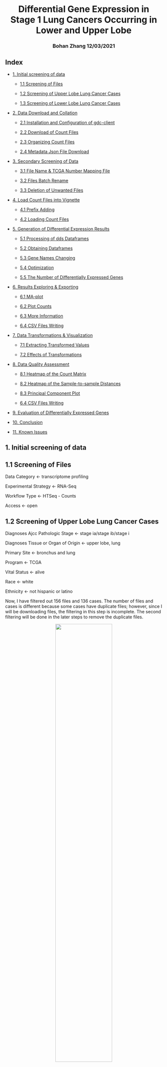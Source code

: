 # <span id="jump"><center>Differential Gene Expression in Stage 1 Lung Cancers Occurring in Lower and Upper Lobe</center></span>

### <center>Bohan Zhang 12/03/2021</center>

## Index

- [1. Initial screening of data](#1)

	- [1.1 Screening of Files](#1.1)

	- [1.2 Screening of Upper Lobe Lung Cancer Cases](#1.2)

	- [1.3 Screening of Lower Lobe Lung Cancer Cases](#1.3)

- [2. Data Download and Collation](#2)

	- [2.1 Installation and Configuration of gdc-client](#2.1)

	- [2.2 Download of Count Files](#2.2)

	- [2.3 Organizing Count Files](#2.3)
	
	- [2.4 Metadata Json File Download](#2.4)

- [3. Secondary Screening of Data](#3)

	- [3.1 File Name & TCGA Number Mapping File](#3.1)

	- [3.2 Files Batch Rename](#3.2)

	- [3.3 Deletion of Unwanted Files](#3.3)

- [4. Load Count Files into Vignette](#4)

	- [4.1 Prefix Adding](#4.1)

	- [4.2 Loading Count Files](#4.2)

- [5. Generation of Differential Expression Results](#5)

	- [5.1 Processing of dds Dataframes](#5.1)

	- [5.2 Obtaining Dataframes](#5.2)

	- [5.3 Gene Names Changing](#5.3)

	- [5.4 Optimization](#5.4)

	- [5.5 The Number of Differentially Expressed Genes](#5.5)

- [6. Results Exploring & Exporting](#6)

	- [6.1 MA-plot](#6.1)

	- [6.2 Plot Counts](#6.2)

	- [6.3 More Information](#6.3)

	- [6.4 CSV Files Writing](#6.4)

- [7. Data Transformations & Visualization](#7)

	- [7.1 Extracting Transformed Values](#7.1)

	- [7.2 Effects of Transformations](#7.2)

- [8. Data Quality Assessment](#8)

	- [8.1 Heatmap of the Count Matrix](#8.1)

	- [8.2 Heatmap of the Sample-to-sample Distances](#8.2)

	- [8.3 Principal Component Plot](#8.3)

	- [6.4 CSV Files Writing](#6.4)

- [9. Evaluation of Differentially Expressed Genes](#9)

- [10. Conclusion](#10)

- [11. Known Issues](#11)

## <h2 id="1">1. Initial screening of data</h2>

### <h2 id="1.1">1.1 Screening of Files</h2>

Data Category <- transcriptome profiling

Experimental Strategy <- RNA-Seq

Workflow Type <- HTSeq - Counts

Access <- open

### <h2 id="1.2">1.2 Screening of Upper Lobe Lung Cancer Cases</h2>

Diagnoses Ajcc Pathologic Stage <- stage ia/stage ib/stage i

Diagnoses Tissue or Organ of Origin <- upper lobe, lung

Primary Site <- bronchus and lung

Program <- TCGA

Vital Status <- alive

Race <- white

Ethnicity <- not hispanic or latino


Now, I have filtered out 156 files and 136 cases. The number of files and cases is different because some cases have duplicate files; however, since I will be downloading files, the filtering in this step is incomplete. The second filtering will be done in the later steps to remove the duplicate files.

<div align=center><img width =60% src ="https://github.com/DZBohan/zhangboh_final_project/blob/main/Images/Screen_upper.png?raw=true"/></div>

### <h2 id="1.3">1.3 Screening of Lower Lobe Lung Cancer Cases</h2>

The filtering method is similar to Upper lobe lung cancer, except that the Diagnoses Tissue or Organ of Origin is changed to lower lobe, lung. here, I filtered 91 files and 81 cases. again, in the next steps I will do a secondary filter to remove duplicate files.

<div align=center><img width =60% src ="https://github.com/DZBohan/zhangboh_final_project/blob/main/Images/Screen_lower.png?raw=true"/></div>

## <h2 id="2">2.Data Download and Collation</h2>

### <h2 id="2.1">2.1 Installation and Configuration of gdc-client</h2>

Gdc-client is a tool used to download files from the GDC website. I went to the [download page of gdc-client](https://gdc.cancer.gov/access-data/gdc-data-transfer-tool) and selected GDC Data Transfer Tool Client's OSX version to download and install. 

Add the path of the software installation to `.zshrc` by adding a line to the .zshrc file

`export PATH="directory path:$PATH"`

Type g`dc-client -version` in the terminal to check if the software is installed successfully.

### <h2 id="2.2">2.2 Download of Count Files</h2>

Here I click on the `Manifest` button to download a summary txt file with all the file names. Type the following command in the terminal to download all the files.

`gdc-client download -m gdc_manifest.2021-11-11.txt`

Here, I created two new directories `gdc_upper` and `gdc_lower` to download the files of upper lobe lung cancer and lower lobe lung cancer respectively.

### <h2 id="2.3">2.3 Organizing Count Files</h2>

Here, I see that the downloaded files are not count.gz files but folders, so I use `R` to aggregate all the count.gz files into one folder. Taking upper lobe lung cancer as an example, I go to the `gdc_upper` directory in R, create a `gdc_upper_counts` directory, and run.

```
i <- list.dirs()

i
```

Now I can see all the folders in that directory and I find that the number of folders is greater than 156, this is because some of the downloaded folders contain subfolders. I'll ignore these subfolders to put all the files in my newly created `gdc_upper_counts` directory.

```{r}
m = i[2:183]
for(n in m){
  x.path=paste(n,list.files(n),sep='/')
  file.copy(x.path,'./GDC_upper',recursive = T)}
```

Now, organize the files in the `gdc_upper_counts` directory and keep only 156 Counts compressed files. Then do the same for lower lobe lung cancer and now I get two directories `gdc_upper_counts` and `gdc_lower_counts` which contain all the count.gz files I need.

### <h2 id="2.4">2.4 Metadata Json File Download</h2>

Add the files of upper lobe lung cancer and lower lobe lung cancer to the `cart` separately, and click the `Metadata `button to download the `json` file. The role of this file is to convert the count file name to the data number of TCGA, which will be used in the secondary screening later.

[Metadata json file of lower](https://github.com/DZBohan/zhangboh_final_project/blob/main/Files/metadata.cart.2021-11-09_lower.json)

[Metadata json file of upper](https://github.com/DZBohan/zhangboh_final_project/blob/main/Files/metadata.cart.2021-11-09_upper.json)

## <h2 id="3">3. Secondary Screening of Data</h2>

Now, I have obtained the count files for upper lobe lung cancer and lower lobe lung cancer. However, the duplicate files mentioned before still exist in them. I need to find them out and delete them. 

First, I need to know the meaning of TCGA data number.
As shown in the figure, the TCGA data number consists of 7 parts. The third part represents the patient number, so I first need to delete the extra files of the same patient according to the patient number. 

Second, if the number in the third part is greater than 10, it means the sample is a normal sample rather than a tumor sample; so I need to sun all samples with that number greater than 10. 

Third, the letter in the third part indicates the sample quality. I choose to keep only the samples with quality A.

<div align=center><img width =30% src ="https://github.com/DZBohan/zhangboh_final_project/blob/main/Images/TCGA%20data%20number.png?raw=true"/></div>

I wrote a bash script to replace the filenames of the previously downloaded counts files with the TCGA data numbers, and compared these files in Finder and recorded the numbers of the files to be deleted. The following is an example of the operation with lower lobe lung cancer.

### <h2 id="3.1">3.1 File Name & TCGA Number Mapping File</h2>

Write a file name and TCGA data number mapping file with R

**Lowerlobe mapping file building**

```{r}
meta <- jsonlite::fromJSON("metadata.cart.2021-11-09_lower.json")
View(meta)
```

```{r}
colnames(meta)
ids <- meta$associated_entities; class(ids)
ids[[1]]
ids[[1]][,1]
```

```{r}
ID = sapply(ids, function(x){x[,1]})
file2id_lower = data.frame(file_name = meta$file_name, ID= ID)
View(file2id_lower)
write.table(file2id_lower, file = "sample2id_lower.txt", sep = "\t", col.names = F, quote = F, row.names = F)
```

**Upper mapping file building**

```{r}
meta <- jsonlite::fromJSON("metadata.cart.2021-11-09_upper.json")
View(meta)
```

```{r}
colnames(meta)
ids <- meta$associated_entities; class(ids)
ids[[1]]
ids[[1]][,1]
```

```{r}
ID = sapply(ids, function(x){x[,1]})
file2id_upper = data.frame(file_name = meta$file_name, ID= ID)
View(file2id_upper)
write.table(file2id_lower, file = "sample2id_upper.txt", sep = "\t", col.names = F, quote = F, row.names = F)
```

[Here is the file of lower](https://github.com/DZBohan/zhangboh_final_project/blob/main/Files/3.1_sample2id_lower.txt)

[Here is the file of upper](https://github.com/DZBohan/zhangboh_final_project/blob/main/Files/3.1_sample2id_upper.txt)

### <h2 id="3.2">3.2 Files Batch Rename</h2>

Use the mapping file to batch rename files via bash script

**Batch rename lowerlobe files**

```
#!/bin/bash

 cat $1 |while read line
 do
   arr=($line)
   filename=${arr[0]}
   submitterid=${arr[1]}
   gunzip -c ./${filename} > ./file_lower/${submitterid}.count
 done
```
**Batch rename upperlobe files**

```
#!/bin/bash

 cat $1 |while read line
 do
   arr=($line)
   filename=${arr[0]}
   submitterid=${arr[1]}
   gunzip -c ./${filename} > ./file_upper/${submitterid}.count
 done
```
**Bash script usage**

First, create a new `file2id_lower` directory in the `gdc_lower_counts `directory.

Terminal run `bash change_name.sh sample2id_lower.txt`

The files whose names are replaced are stored in the `file2id_lower `directory.

### <h2 id="3.3">3.3 Deletion of Unwanted Files</h2>

The TCGA data numbers of the unwanted files were recorded and deleted according to the 3 selection principles described previously. 

22 files were selected from Upper lobe lung cancer that needed to be removed. 10 were selected from Lower lobe lung cancer. Therefore, the final number of Counts files for both is 134:81.

[The file name of the deleted files](https://github.com/DZBohan/zhangboh_final_project/blob/main/Files/3.3_deleted%20files.txt)

[215 count files](https://drive.google.com/drive/folders/1JpWD33umLiS46DZUPZbMImvW5mdi9KvM)

## <h2 id="4">4. Load Count Files into Vignette</h2>

### <h2 id="4.1">4.1 Prefix Adding</h2>

Adding prefix to the count files using a bash script

Because the files need to be loaded together when loading into the vignette. I use a bash script to add the prefix `upperlobe- `and `lowerlobe-` to the count files of upper lobe lung cancer and lower lobe lung cancer respectively. For example: `upperlobe-TCGA-NJ-A55R-01A-11R-A262-07.count`. This way I can put both sets of count files into the same directory `file_all` and use `regular expressions`  to take out "upperlobe" and "lowerlobe" from the file names as conditions.

**The script of lowerlobe**

```
#!/bin/sh
for files in $(ls *.count)
    do mv $files "lowerlobe-"$files
done
```
**The script of upperlobe**

```
#!/bin/sh
for files in $(ls *.count)
    do mv $files "upperlobe-"$files
done
```

### <h2 id="4.2">4.2 Loading Count Files</h2>

Here, I am going to Load all count files into vignette

I used `R` to do the loading of the files. First I created a value and saved the path to the file_all directory in it. 

Import the filenames of the files in the directory into the `sampleFiles` value. 

Use a regular expression to get the upperlobe or lowerlobe of the file name into the `sampleCondition` value.

Create a dataframe named `sampleTable` with three columns for `sampleName`, `fileName` and `condition`.

Using `DESeq2` package, enter all count files into vignette and create `dds`.

```{r}
directory <- "~/myproject/file_all"
```

```{r}
sampleFiles <- grep("lobe",list.files(directory),value=TRUE)
```

```{r}
sampleCondition <- sub("(.*lobe).*","\\1",sampleFiles)
```

```{r}
sampleTable <- data.frame(sampleName = sampleFiles,
                          fileName = sampleFiles,
                          condition = sampleCondition)
sampleTable$condition <- factor(sampleTable$condition)
```

```{r}
library("DESeq2")
dds <- DESeqDataSetFromHTSeqCount(sampleTable = sampleTable,
                                       directory = directory,
                                       design= ~ condition)
dds
```
[Here is the sampleTable](https://github.com/DZBohan/zhangboh_final_project/blob/main/Files/4.2_sampleTable.csv)

**Information of dds**

<div align=center><img width =60% src ="https://github.com/DZBohan/zhangboh_final_project/blob/main/Images/dds.png?raw=true"/></div>

<div align=center><img width =50% src ="https://github.com/DZBohan/zhangboh_final_project/blob/main/Images/dds_2.png?raw=true"/></div>

## <h2 id="5">5. Generation of Differential Expression Results</h2>

### <h2 id="5.1">5.1 Processing of dds Dataframes</h2>

#### Pre-filtering

The aim is to remove low-count genes. Here, I keep genes with at least 10 counts.

```{r}
keep <- rowSums(counts(dds)) >= 10
dds <- dds[keep,]
```

#### Note on factor levels

The aim is to set a factor for comparing differences in gene expression, i.e. upperlobe lung cancer and lowerlobe lung cancer.

```{r}
dds$condition <- factor(dds$condition, levels = c("upperlobe","lowerlobe"))
```

```{r}
dds$condition <- droplevels(dds$condition)
```

### <h2 id="5.2">5.2 Obtaining Dataframes</h2>

Here, I am going to obtain dataframes for differential gene expression results.

#### Get Results

```{r}
dds <- DESeq(dds)
```

<div align=center><img width =50% src ="https://github.com/DZBohan/zhangboh_final_project/blob/main/Images/5-1.png?raw=true"/></div>

Here I use Independent hypothesis weighting (IHW) to filter the p-values. I want to filter the differentially expressed genes by p-value < 0.05, so, I add alpha=0.05.

```{r}
library("IHW")
res <- results(dds, filterFun=ihw, contrast=c("condition","upperlobe","lowerlobe"), alpha=0.05)
res
```
<div align=center><img width =60% src ="https://github.com/DZBohan/zhangboh_final_project/blob/main/Images/5-2.png?raw=true"/></div>

I generated an [original res file](https://raw.githubusercontent.com/DZBohan/zhangboh_final_project/main/Files/original_res.csv) here.

```{r}
getwd()
write.csv(as.data.frame(res), 
          file="original_res.csv")
```

### <h2 id="5.3">5.3 Gene Names Changing</h2>

Here, I am going to chane the ensembl id in the reult table to gene name.

#### remove the version number of the gene Ensembl number

```{r}
enemble_id <- substr(row.names(res),1,15)
rownames(res) <- enemble_id
```

#### Add a colum to result table

```{r}
RawCounts <- res
Ensembl_ID <- data.frame(Ensembl_ID = row.names(RawCounts))
rownames(Ensembl_ID) <- Ensembl_ID[,1]
RawCounts <- cbind(Ensembl_ID,RawCounts)
```

#### Download gencode.v38.basic.annotation.gtf

```
wget http://ftp.ebi.ac.uk/pub/databases/gencode/Gencode_human/release_38/gencode.v38.basic.annotation.gtf.gz
```

```
gunzip gencode.v38.basic.annotation.gtf.gz
```

#### Create a file to associate the ensembl id and gene id

```{r}
get_map = function(input) {
  if (is.character(input)) {
    if(!file.exists(input)) stop("Bad input file.")
    message("Treat input as file")
    input = data.table::fread(input, header = FALSE)
  } else {
    data.table::setDT(input)
  }
  
  input = input[input[[3]] == "gene", ]
  
  pattern_id = ".*gene_id \"([^;]+)\";.*"
  pattern_name = ".*gene_name \"([^;]+)\";.*"
  
  gene_id = sub(pattern_id, "\\1",input[[9]])
  gene_name = sub(pattern_name, "\\1", input[[9]])
  
  Ensembl_ID_TO_Genename <- data.frame(gene_id = gene_id, gene_name = gene_name, stringsAsFactors = FALSE)
  return(Ensembl_ID_TO_Genename)
}
Ensembl_ID_TO_Genename <- get_map("gencode.v38.basic.annotation.gtf")

gtf_Ensembl_ID <- substr(Ensembl_ID_TO_Genename[,1],1,15)
Ensembl_ID_TO_Genename <- data.frame(gtf_Ensembl_ID, Ensembl_ID_TO_Genename[,2])
colnames(Ensembl_ID_TO_Genename) <- c("Ensembl_ID","gene_id")
write.csv(Ensembl_ID_TO_Genename,file = "Ensembl_ID_TO_Genename.csv")
```

[Ensembl ID TO Genename.csv](https://raw.githubusercontent.com/DZBohan/zhangboh_final_project/main/Files/Ensembl_ID_TO_Genename.csv)

#### Replace ensembl id with gene id

```{r}
res_g <-merge(Ensembl_ID_TO_Genename,RawCounts,by="Ensembl_ID")
```

#### Remove unnecessary columns and duplicate gene ids

```{r}
res_g <- res_g[order(res_g[,"gene_id"]),]
index <- duplicated(res_g$gene_id)
res_g <- res_g[!index,]
rownames(res_g) <- res_g[,"gene_id"]
res_g <- res_g[,-c(1:2)]
```

#### Check the new table

```{r}
head(res_g)
```

<div align=center><img width =60% src ="https://github.com/DZBohan/zhangboh_final_project/blob/main/Images/5-3.png?raw=true"/></div>

### <h2 id="5.4">5.4 Optimization</h2>

#### Log fold change (LFC) shrinkage

I use the `apeglm` method for LFC shrinkage which is useful for gene visualization and ranking.

```{r}
resultsNames(dds)
```

<div align=center><img width =30% src ="https://github.com/DZBohan/zhangboh_final_project/blob/main/Images/5-4.png?raw=true"/></div>

```{r}
resLFC <- lfcShrink(dds, coef="condition_lowerlobe_vs_upperlobe", type="apeglm")
resLFC
```

<div align=center><img width =60% src ="https://github.com/DZBohan/zhangboh_final_project/blob/main/Images/5-5.png?raw=true"/></div>


#### Parallelization

Splitting the work into 4 cores to speed it up.

```{r}
library("BiocParallel")
register(MulticoreParam(4))
```

### <h2 id="5.5">5.5 The Number of Differentially Expressed Genes</h2>

Here, I am going to view the number of differentially expressed genes based on p-values.

Sort the data in the result table according to the p-value.

```{r}
resOrdered <- res_g[order(res_g$pvalue),]
```

Check the number of differentially expressed genes at adjusted p-values less than 0.05.

```{r}
sum(res_g$padj < 0.05, na.rm=TRUE)
```

<div align=center><img width =50% src ="https://github.com/DZBohan/zhangboh_final_project/blob/main/Images/5-6.png?raw=true"/></div>

Therefore, I finally screened 433 genes differentially expressed in upperlobe lung cancer and lowerlobe lung cancer.

## <h2 id="6">6. Results Exploring & Exporting</h2>

### <h2 id="6.1">6.1 MA-plot</h2>

Use the code below to generate an MA-plot of the result, where the horizontal coordinates represent the mean value of the gene expressed in all samples and the vertical coordinates represent the fold difference in expression of the gene in the two samples. The blue points represent the differentially expressed genes. It can be seen that the mean values of differentially expressed genes in the samples are kept at relatively high levels so that the results are good.

```{r}
plotMA(res, ylim=c(-2,2))
```
<div align=center><img width =50% src ="https://github.com/DZBohan/zhangboh_final_project/blob/main/Images/6-1.png?raw=true"/></div>

Now, using the shrunken results to generate the MA-plot again, theoretically, the differential gene expression ploidy should get shrunk, but in fact it does not. Therefore, I put this issue in Known issue. The good thing is that the M-plot I generated directly with the results is fine.

```{r}
plotMA(resLFC, ylim=c(-2,2))
```

<div align=center><img width =50% src ="https://github.com/DZBohan/zhangboh_final_project/blob/main/Images/6-2.png?raw=true"/></div>

```{r}
resNorm <- lfcShrink(dds, coef=2, type="normal")
resAsh <- lfcShrink(dds, coef=2, type="ashr")
```
I used the other three methods to try to shrink the resulting data and generate the MA-plot, and found that the MA-plot generated by shrinking the results in all three ways was not as good as the original results.

<div align=center><img width =50% src ="https://github.com/DZBohan/zhangboh_final_project/blob/main/Images/6-3.png?raw=true"/></div>

```{r}
par(mfrow=c(1,3), mar=c(4,4,2,1))
xlim <- c(1,1e5); ylim <- c(-3,3)
plotMA(resLFC, xlim=xlim, ylim=ylim, main="apeglm")
plotMA(resNorm, xlim=xlim, ylim=ylim, main="normal")
plotMA(resAsh, xlim=xlim, ylim=ylim, main="ashr")
```

<div align=center><img width =60% src ="https://github.com/DZBohan/zhangboh_final_project/blob/main/Images/6-4.png?raw=true"/></div>

### <h2 id="6.2">6.2 Plot Counts</h2>

I found the genes associated with lung cancer on [NCBI](https://www.ncbi.nlm.nih.gov/pmc/articles/PMC3527990/), and they are *EGFR*, *KRAS*, *MET*, *LKB1*, *BRAF*, *PIK3CA*, *ALK*, *RET*, and *ROS1*. I found the Ensembl IDs corresponding to these genes from the file [Ensembl ID TO Genename.csv](https://raw.githubusercontent.com/DZBohan/zhangboh_final_project/main/Files/Ensembl_ID_TO_Genename.csv) I just generated. I selected 5 of these genes to generate plot counts. Then, I found their Ensembl ID with version number from the [original res table](https://raw.githubusercontent.com/DZBohan/zhangboh_final_project/main/Files/original_res.csv).

<div align=center><img width =30% src ="https://github.com/DZBohan/zhangboh_final_project/blob/main/Images/lung_cancer_genes.png?raw=true"/></div>

```{r}
d <- plotCounts(dds,"ENSG00000146648.14", intgroup="condition", 
                returnData=TRUE)
library("ggplot2")
ggplot(d, aes(x=condition, y=count)) + 
  geom_point(position=position_jitter(w=0.1,h=0)) + 
  scale_y_log10(breaks=c(25,100,400)) +
ggtitle("EGFR") +
theme(plot.title = element_text(hjust = 0.5))

d <- plotCounts(dds,"ENSG00000133703.10", intgroup="condition", 
                returnData=TRUE)
library("ggplot2")
ggplot(d, aes(x=condition, y=count)) + 
  geom_point(position=position_jitter(w=0.1,h=0)) + 
  scale_y_log10(breaks=c(25,100,400)) +
ggtitle("KRAS") +
theme(plot.title = element_text(hjust = 0.5))

d <- plotCounts(dds,"ENSG00000157764.11", intgroup="condition", 
                returnData=TRUE)
library("ggplot2")
ggplot(d, aes(x=condition, y=count)) + 
  geom_point(position=position_jitter(w=0.1,h=0)) + 
  scale_y_log10(breaks=c(25,100,400)) +
ggtitle("BRAF") +
theme(plot.title = element_text(hjust = 0.5))

d <- plotCounts(dds,"ENSG00000121879.3", intgroup="condition", 
                returnData=TRUE)
library("ggplot2")
ggplot(d, aes(x=condition, y=count)) + 
  geom_point(position=position_jitter(w=0.1,h=0)) + 
  scale_y_log10(breaks=c(25,100,400)) +
ggtitle("PIK3CA") +
theme(plot.title = element_text(hjust = 0.5))

d <- plotCounts(dds,"ENSG00000047936.9", intgroup="condition", 
                returnData=TRUE)
library("ggplot2")
ggplot(d, aes(x=condition, y=count)) + 
  geom_point(position=position_jitter(w=0.1,h=0)) + 
  scale_y_log10(breaks=c(25,100,400)) +
ggtitle("ROS1") +
theme(plot.title = element_text(hjust = 0.5))
```

<div align=center><img width =50% src ="https://github.com/DZBohan/zhangboh_final_project/blob/main/Images/EGFR.png?raw=true"/></div>

<div align=center><img width =50% src ="https://github.com/DZBohan/zhangboh_final_project/blob/main/Images/KRAS.png?raw=true"/></div>

<div align=center><img width =50% src ="https://github.com/DZBohan/zhangboh_final_project/blob/main/Images/BRAF.png?raw=true"/></div>

<div align=center><img width =50% src ="https://github.com/DZBohan/zhangboh_final_project/blob/main/Images/PIK3CA.png?raw=true"/></div>

<div align=center><img width =50% src ="https://github.com/DZBohan/zhangboh_final_project/blob/main/Images/ROS1.png?raw=true"/></div>

The plots show that the expression of these lung cancer-associated genes do not differ significantly in lung cancers occurring in the upper and lower lobes of the lung.

### <h2 id="6.3">6.3 More Information</h2>

```{r}
mcols(res)$description
```

<div align=center><img width =60% src ="https://github.com/DZBohan/zhangboh_final_project/blob/main/Images/6-7.png?raw=true"/></div>

### <h2 id="6.4">6.4 CSV Files Writing</h2>

#### Original table of all genes

```{r}
getwd()
write.csv(as.data.frame(res_g), 
          file="res_g.csv")
```

[Here is the file res_g.csv](https://raw.githubusercontent.com/DZBohan/zhangboh_final_project/main/Files/res_g.csv)

#### Differential expression genes

Genes with p-values <0.05 were screened and determined as differentially expressed genes. And a new column was created to record the up- or down-regulation of genes.

```{r}
resSig_0.05 <- subset(resOrdered, padj < 0.05)
resSig_0.05[which(resSig_0.05$log2FoldChange > 0), "up_down"] <- "up"
resSig_0.05[which(resSig_0.05$log2FoldChange < 0), "up_down"] <- "down"
resSig_up <- subset(resSig_0.05, log2FoldChange > 0)
resSig_down <- subset(resSig_0.05, log2FoldChange < 0)
```

<div align=center><img width =60% src ="https://github.com/DZBohan/zhangboh_final_project/blob/main/Images/6-8.png?raw=true"/></div>

This table contains the 433 differentially expressed genes I screened and their up- or down-regulation information. Among the 433 differentially expressed genes, there are 345 up-regulated expressed genes and 88 down-regulated expressed genes.

```{r}
write.csv(as.data.frame(resSig_p0.05), 
          file="differential_expression_all.csv")
write.csv(as.data.frame(resSig_up), 
          file="differential_expression_up.csv")
write.csv(as.data.frame(resSig_down), 
          file="differential_expression_down.csv")
```

[Here is the file differential expression all.csv](https://github.com/DZBohan/zhangboh_final_project/blob/main/Files/differential_expression_all.csv)

[Here is the file differential expression down.csv](https://github.com/DZBohan/zhangboh_final_project/blob/main/Files/differential_expression_down.csv)

[Here is the file differential expression up.csv](https://github.com/DZBohan/zhangboh_final_project/blob/main/Files/differential_expression_down.csv)

## <h2 id="7">7. Data Transformations & Visualization</h2>

### <h2 id="7.1">7.1 Extracting Transformed Values</h2>

```{r}
vsd <- vst(dds, blind=FALSE)
```

### <h2 id="7.2">7.2 Effects of Transformations</h2>

Here, I am going to see the effects of transformations on the variance.

```{r}
ntd <- normTransform(dds)
library("vsn")
meanSdPlot(assay(ntd))
```
<div align=center><img width =50% src ="https://github.com/DZBohan/zhangboh_final_project/blob/main/Images/7-1.png?raw=true"/></div>

```{r}
meanSdPlot(assay(vsd))
```

<div align=center><img width =50% src ="https://github.com/DZBohan/zhangboh_final_project/blob/main/Images/7-2.png?raw=true"/></div>

As shown in the plots, the data transformation has little effect on the variance of the sample.

## <h2 id="8">8. Data Quality Assessment</h2>

Here, I am going to assess the data quality by sample clustering and visualization.

### <h2 id="8.1">8.1 Heatmap of the Count Matrix</h2>

#### Heatmap of ntd

```{r}
library("pheatmap")
select <- order(rowMeans(counts(dds,normalized=TRUE)),
                decreasing=TRUE)[1:100]
df <- as.data.frame(colData(dds)[,c("condition", "sizeFactor")])
pheatmap(assay(ntd)[select,], cluster_rows=FALSE, show_rownames=FALSE,
         cluster_cols=FALSE, annotation_col=df, show_colnames = FALSE)
```

<div align=center><img width =50% src ="https://github.com/DZBohan/zhangboh_final_project/blob/main/Images/8-1.png?raw=true"/></div>

I plotted heatmaps to show the differences in expression between the different subgroups, but no significant differences can be seen in the plots.

#### Heatmap of vsd

```{r}
pheatmap(assay(vsd)[select,], cluster_rows=FALSE, show_rownames=FALSE,
         cluster_cols=FALSE, annotation_col=df, show_colnames = FALSE)
```

<div align=center><img width =50% src ="https://github.com/DZBohan/zhangboh_final_project/blob/main/Images/8-2.png?raw=true"/></div>

### <h2 id="8.2">8.2 Heatmap of the Sample-to-sample Distances</h2>

```{r}
sampleDists <- dist(t(assay(vsd)))
```

```{r}
library("RColorBrewer")
sampleDistMatrix <- as.matrix(sampleDists)
rownames(sampleDistMatrix) <- paste(vsd$condition, vsd$type, sep="-")
colnames(sampleDistMatrix) <- NULL
colors <- colorRampPalette( rev(brewer.pal(9, "Blues")) )(255)
pheatmap(sampleDistMatrix,
         clustering_distance_rows=sampleDists,
         clustering_distance_cols=sampleDists,
         col=colors, show_rownames = FALSE)
```

<div align=center><img width =50% src ="https://github.com/DZBohan/zhangboh_final_project/blob/main/Images/8-3.png?raw=true"/></div>

The distances heatmap shows the similarity between samples.

### <h2 id="8.3">8.3 Principal Component Plot</h2>

The PCA plot clusters the samples and can determine whether the clustering effect of the samples is consistent with the grouping set during the experimental design.

```{r}
plotPCA(vsd, intgroup="condition")
```

<div align=center><img width =50% src ="https://github.com/DZBohan/zhangboh_final_project/blob/main/Images/8-4.png?raw=true"/></div>

From the plot, the samples are not clustered according to upperlobe and lowerlobe. It indicates that there are other factors that dominate the differential expression of genes in the sample.

Now, I need to find this factor that dominates the difference in gene expression of the samples. Assume that this factor is gender. I re-filter the count file from the TCGA database, this time I add another filter condition `male` and keep the other filters the same.

I filtered to get 80 upperlobe count files and 47 lowerlobe count files this time. since it was only used for validation, I did not filter the count files again. Repeating the procedure in the paper, these 127 files were entered into the vignette and a PCA plot was generated.

<div align=center><img width =50% src ="https://github.com/DZBohan/zhangboh_final_project/blob/main/Images/PCA_gender_check.png?raw=true"/></div>

In the newl PCA plot, there is still another dominant factor in the gene expression differences of the samples at one location. So this factor is not gender. I recorded the issue in `Known issue`, and I can continue to explore and verify the dominant factor in the future.

## <h2 id="9">9. Evaluation of Differentially Expressed Genes</h2> 

I use the websit [Gene Set Enrichment Analysis(GSEA)](https://www.gsea-msigdb.org/gsea/msigdb/annotate.jsp) to find overlap of the differentially expressed genes in gene sets. Finally, I find 56 gene sets that have overlap of the differentially expressed genes. 52 have up-regulated genes, and 4 have down-regulated genes.

[Here is the table of gene sets that have overlap of the differentially expressed genes
](https://github.com/DZBohan/zhangboh_final_project/blob/main/Files/gene_sets_overlap.csv)

I choose the 9 gene sets that contain the most overlap to introduce them.

### `GOMF_SIGNALING_RECEPTOR_BINDING`

This gene sets have 35 overlap up-regulated genes. Interacting selectively and non-covalently with one or more specific sites on a receptor molecule, a macromolecule that undergoes combination with a hormone, neurotransmitter, drug or intracellular messenger to initiate a change in cell function.

### `GOBP_RESPONSE_TO_ENDOGENOUS_STIMULUS`

This gene sets have 31 overlap up-regulated genes. Any process that results in a change in state or activity of a cell or an organism (in terms of movement, secretion, enzyme production, gene expression, etc.) as a result of a stimulus arising within the organism.

### `GOBP_REGULATION_OF_TRANSPORT`

This gene sets have 31 overlap up-regulated genes. Any process that modulates the frequency, rate or extent of the directed movement of substances (such as macromolecules, small molecules, ions) into, out of or within a cell, or between cells, by means of some agent such as a transporter or pore.

### `GOBP_CELL_CELL_SIGNALING`

This gene sets have 30 overlap up-regulated genes. Any process that mediates the transfer of information from one cell to another. This process includes signal transduction in the receiving cell and, where applicable, release of a ligand and any processes that actively facilitate its transport and presentation to the receiving cell.  Examples include signaling via soluble ligands, via cell adhesion molecules and via gap junctions.

### `BENPORATH_ES_WITH_H3K27ME3`

This gene sets have 29 overlap up-regulated genes. Set 'H3K27 bound': genes posessing the trimethylated H3K27 (H3K27me3) mark in their promoters in human embryonic stem cells, as identified by ChIP on chip.

### `GOBP_SECRETION`

This gene sets have 28 overlap up-regulated genes. The controlled release of a substance by a cell or a tissue.

### `YOSHIMURA_MAPK8_TARGETS_UP`

This gene sets have 25 overlap up-regulated genes. Genes up-regulated in vascular smooth muscle cells (VSMC) by MAPK8 (JNK1) [GeneID=5599].

### `GOBP_RESPONSE_TO_NITROGEN_COMPOUND`

This gene sets have 24 overlap up-regulated genes. Any process that results in a change in state or activity of a cell or an organism (in terms of movement, secretion, enzyme production, gene expression, etc.) as a result of a nitrogen compound stimulus.

### `MIKKELSEN_MEF_HCP_WITH_H3K27ME3`

This gene sets have 22 overlap up-regulated genes. Genes with high-CpG-density promoters (HCP) bearing histone H3 trimethylation mark at K27 (H3K27me3) in MEF cells (embryonic fibroblast).

## <h2 id="10">10. Conclusion</h2> 

After screening, I found 215 cases of `Stage 1` lung cancer in the TCGA database, while I controlled for Race as `white` and Ethnicity as `not hispanic or latino`. 81 of these cases had cancer in the `lower lobe lung` and 134 patients had cancer in the `upper lobe lung`. The aim of this project was to look at the differences in gene expression between lung cancers occurring in the upper and lower lobes of the lung. By using Deseq2 and setting an adjusted p-value <0.05, I found 433 differentially expressed genes. Among these genes, there were 345 genes with up-regulated expression and 88 genes with down-regulated expression. Evaluating them in GSEA revealed that the up-regulated genes had overlaps in 52 gene sets and overlaps of more than 20 in 14 gene sets, suggesting that lung cancers occurring in the upper and lower lobes of the lung do have differential gene expression, especially up-regulated genes, and some of these genes affect the function and signaling of cells. In contrast, the overlaps of down-regulated genes in gene sets is not much.

## <h2 id="11">11. Known Issues</h2> 

### Resulting shrinkage and MA-plot

The MA plot plotted using the shrunken results is not satisfactory and further search for the cause is needed.


### The rlg method of data conversion

The rlg data transformation method is not applicable to the case of large sample size. Therefore, I choose to use vst's data conversion method only.### Heat mapping using differentially expressed genes

### Screening for differential genes using different criteria

In the screening of differentially expressed genes, my screening condition is p-value < 0.05, and if the differentially expressed gene pool needs to be further narrowed, the Log2change screening condition can be added.

### Another factor dominating differential gene expression in the samples

From the PCA plot, we know that there are other factors dominating differential gene expression in the samples. It was verified that this factor was not sex. Further exploration and validation is needed to find this dominant factor in the future.

### <center>[Back to Top](#jump)</center>

